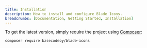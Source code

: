 ```yaml
---
title: Installation
description: How to install and configure Blade Icons.
breadcrumbs: [Documentation, Getting Started, Installation]
---
```


To get the latest version, simply require the project using
[Composer](https://getcomposer.org/):

```bash
composer require basecodeoy/blade-icons
```

